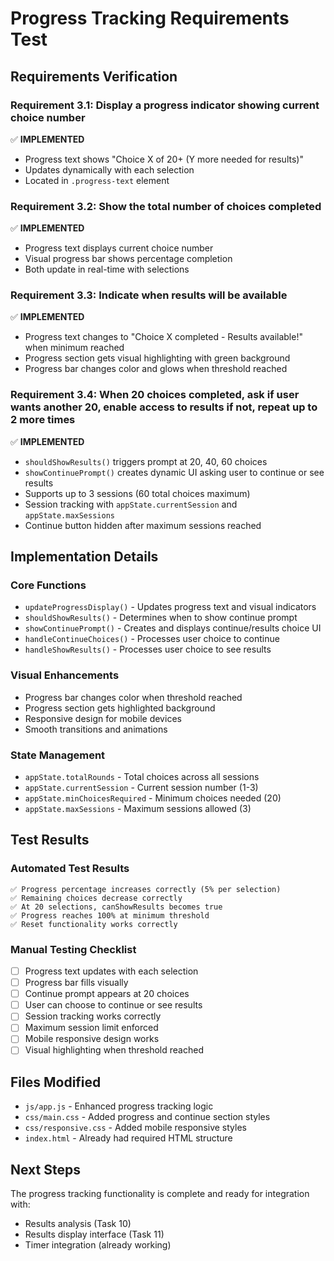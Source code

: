 # Progress Tracking Requirements Test

## Requirements Verification

### Requirement 3.1: Display a progress indicator showing current choice number

✅ **IMPLEMENTED**

- Progress text shows "Choice X of 20+ (Y more needed for results)"
- Updates dynamically with each selection
- Located in `.progress-text` element

### Requirement 3.2: Show the total number of choices completed

✅ **IMPLEMENTED**

- Progress text displays current choice number
- Visual progress bar shows percentage completion
- Both update in real-time with selections

### Requirement 3.3: Indicate when results will be available

✅ **IMPLEMENTED**

- Progress text changes to "Choice X completed - Results available!" when minimum reached
- Progress section gets visual highlighting with green background
- Progress bar changes color and glows when threshold reached

### Requirement 3.4: When 20 choices completed, ask if user wants another 20, enable access to results if not, repeat up to 2 more times

✅ **IMPLEMENTED**

- `shouldShowResults()` triggers prompt at 20, 40, 60 choices
- `showContinuePrompt()` creates dynamic UI asking user to continue or see results
- Supports up to 3 sessions (60 total choices maximum)
- Session tracking with `appState.currentSession` and `appState.maxSessions`
- Continue button hidden after maximum sessions reached

## Implementation Details

### Core Functions

- `updateProgressDisplay()` - Updates progress text and visual indicators
- `shouldShowResults()` - Determines when to show continue prompt
- `showContinuePrompt()` - Creates and displays continue/results choice UI
- `handleContinueChoices()` - Processes user choice to continue
- `handleShowResults()` - Processes user choice to see results

### Visual Enhancements

- Progress bar changes color when threshold reached
- Progress section gets highlighted background
- Responsive design for mobile devices
- Smooth transitions and animations

### State Management

- `appState.totalRounds` - Total choices across all sessions
- `appState.currentSession` - Current session number (1-3)
- `appState.minChoicesRequired` - Minimum choices needed (20)
- `appState.maxSessions` - Maximum sessions allowed (3)

## Test Results

### Automated Test Results

```
✅ Progress percentage increases correctly (5% per selection)
✅ Remaining choices decrease correctly
✅ At 20 selections, canShowResults becomes true
✅ Progress reaches 100% at minimum threshold
✅ Reset functionality works correctly
```

### Manual Testing Checklist

- [ ] Progress text updates with each selection
- [ ] Progress bar fills visually
- [ ] Continue prompt appears at 20 choices
- [ ] User can choose to continue or see results
- [ ] Session tracking works correctly
- [ ] Maximum session limit enforced
- [ ] Mobile responsive design works
- [ ] Visual highlighting when threshold reached

## Files Modified

- `js/app.js` - Enhanced progress tracking logic
- `css/main.css` - Added progress and continue section styles
- `css/responsive.css` - Added mobile responsive styles
- `index.html` - Already had required HTML structure

## Next Steps

The progress tracking functionality is complete and ready for integration with:

- Results analysis (Task 10)
- Results display interface (Task 11)
- Timer integration (already working)
